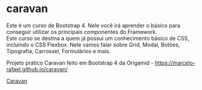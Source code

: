 # caravan
Este é um curso de Bootstrap 4. Nele você irá aprender o básico para conseguir utilizar os principais componentes do Framework.  
Este curso se destina a quem já possui um conhecimento básico de CSS, incluindo o CSS Flexbox. 
Nele vamos falar sobre Grid, Modal, Botões, Tipografia, Carrossel, Formulários e mais.


Projeto prático Caravan feito em Bootstrap 4 da Origamid -  https://marcelo-rafael.github.io/caravan/


[Caravan](https://marcelo-rafael.github.io/caravan/)

